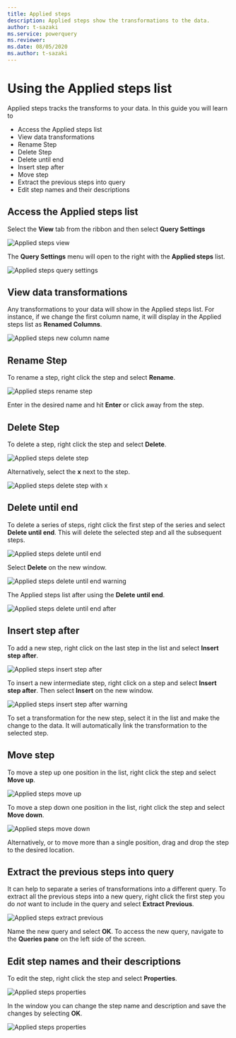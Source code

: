 ```yaml
---
title: Applied steps
description: Applied steps show the transformations to the data.
author: t-sazaki
ms.service: powerquery
ms.reviewer: 
ms.date: 08/05/2020
ms.author: t-sazaki
---
```


# Using the Applied steps list
Applied steps tracks the transforms to your data. In this guide you will learn to 
- Access the Applied steps list
- View data transformations
- Rename Step
- Delete Step
- Delete until end
- Insert step after 
- Move step
- Extract the previous steps into query 
- Edit step names and their descriptions

## Access the Applied steps list
Select the **View** tab from the ribbon and then select **Query Settings**

![Applied steps view](images/applied-steps-view.png)

The **Query Settings** menu will open to the right with the **Applied steps** list.

![Applied steps query settings](images/applied-steps-query-settings.png)

## View data transformations
Any transformations to your data will show in the Applied steps list. For instance, if we change the first column name, it will display in the Applied steps list as **Renamed Columns**.

![Applied steps new column name](images/applied-steps-new-column-name.png)

## Rename Step
To rename a step, right click the step and select **Rename**. 

![Applied steps rename step](images/applied-steps-rename.png)

Enter in the desired name and hit **Enter** or click away from the step.

## Delete Step
To delete a step, right click the step and select **Delete**.

![Applied steps delete step](images/applied-steps-delete.png)

Alternatively, select the **x** next to the step.

![Applied steps delete step with x](images/applied-steps-delete-x.png)

## Delete until end
To delete a series of steps, right click the first step of the series and select **Delete until end**. This will delete the selected step and all the subsequent steps.

![Applied steps delete until end](images/applied-steps-delete-until-end.png)

Select **Delete** on the new window.

![Applied steps delete until end warning](images/applied-steps-delete-until-end-warning.png)

The Applied steps list after using the **Delete until end**.

![Applied steps delete until end after](images/applied-steps-delete-until-end-after.png)

## Insert step after
To add a new step, right click on the last step in the list and select **Insert step after**.

![Applied steps insert step after](images/applied-steps-insert-step-after.png)

To insert a new intermediate step, right click on a step and select **Insert step after**. Then select **Insert** on the new window.

![Applied steps insert step after warning](images/applied-steps-insert-step-after-warning.png)

To set a transformation for the new step, select it in the list and make the change to the data. It will automatically link the transformation to the selected step.

## Move step
To move a step up one position in the list, right click the step and select **Move up**.

![Applied steps move up](images/applied-steps-move-up.png)

To move a step down one position in the list, right click the step and select **Move down**.

![Applied steps move down](images/applied-steps-move-down.png)

Alternatively, or to move more than a single position, drag and drop the step to the desired location.

## Extract the previous steps into query
It can help to separate a series of transformations into a different query. To extract all the previous steps into a new query, right click the first step you do *not* want to include in the query and select **Extract Previous**.

![Applied steps extract previous](images/applied-steps-extract-previous.png)

Name the new query and select **OK**. To access the new query, navigate to the **Queries pane** on the left side of the screen.

## Edit step names and their descriptions
To edit the step, right click the step and select **Properties**.

![Applied steps properties](images/applied-steps-properties.png)

In the window you can change the step name and description and save the changes by selecting **OK**.

![Applied steps properties](images/applied-steps-properties-window.png)

